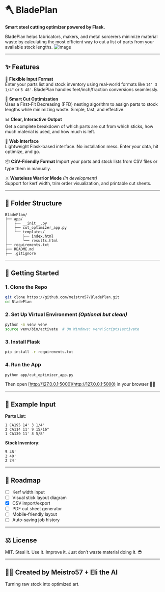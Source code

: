 # 🪓 BladePlan

**Smart steel cutting optimizer powered by Flask.**

BladePlan helps fabricators, makers, and metal sorcerers minimize material waste by calculating the most efficient way to cut a list of parts from your available stock lengths.
![image](https://github.com/user-attachments/assets/8d0e64b4-a4dd-43e5-9ed7-d5e3fcacb378)

---

## ✨ Features

🔢 **Flexible Input Format**  
Enter your parts list and stock inventory using real-world formats like `14' 3 1/4"` or `5 48'`. BladePlan handles feet/inch/fraction conversions seamlessly.

🧠 **Smart Cut Optimization**  
Uses a First-Fit Decreasing (FFD) nesting algorithm to assign parts to stock lengths while minimizing waste. Simple, fast, and effective.

📊 **Clear, Interactive Output**  
Get a complete breakdown of which parts are cut from which sticks, how much material is used, and how much is left.

📝 **Web Interface**  
Lightweight Flask-based interface. No installation mess. Enter your data, hit optimize, and go.

📦 **CSV-Friendly Format**
Import your parts and stock lists from CSV files or type them in manually.

⚔️ **Wasteless Warrior Mode** *(In development)*  
Support for kerf width, trim order visualization, and printable cut sheets.

---

## 📁 Folder Structure
```
BladePlan/
├── app/
│   ├── __init__.py
│   ├── cut_optimizer_app.py
│   └── templates/
│       ├── index.html
│       └── results.html
├── requirements.txt
├── README.md
├── .gitignore
```

---

## 🚀 Getting Started

### 1. Clone the Repo
```bash
git clone https://github.com/meistro57/BladePlan.git
cd BladePlan
```

### 2. Set Up Virtual Environment *(Optional but clean)*
```bash
python -m venv venv
source venv/bin/activate  # On Windows: venv\Scripts\activate
```

### 3. Install Flask
```bash
pip install -r requirements.txt
```

### 4. Run the App
```bash
python app/cut_optimizer_app.py
```

Then open [http://127.0.0.1:5000](http://127.0.0.1:5000) in your browser 🧠💥

---

## 🧪 Example Input

**Parts List**:
```
1 CA195 14' 3 1/4"
2 CA114 11' 9 15/16"
1 CA130 11' 8 5/8"
```

**Stock Inventory**:
```
5 48'
2 40'
2 24'
```

---

## 🧭 Roadmap
- [ ] Kerf width input
- [ ] Visual stick layout diagram
 - [x] CSV import/export
- [ ] PDF cut sheet generator
- [ ] Mobile-friendly layout
- [ ] Auto-saving job history

---

## ⚖️ License
MIT. Steal it. Use it. Improve it. Just don’t waste material doing it. 😎

---

## 🧙‍♂️ Created by Meistro57 + Eli the AI
Turning raw stock into optimized art.
